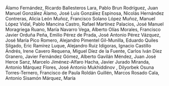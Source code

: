 Álamo Fernández, Ricardo
Ballesteros Lara, Pablo
Brun Rodríguez, Juan Manuel
González Álamo, José Luis
González Espinosa, Nicolás
Hernández Contreras, Alicia
León Muñoz, Francisco Solano
López Muñoz, Manuel
López Vidal, Pablo
Mancina Castro, Rafael
Martínez Palacios, José Manuel
Moragriega Ruano, María
Navarro Vega, Alberto
Olías Morales, Francisco Javier
Orduña Peña, Emilio
Pérez de Prada, José Antonio
Pérez Vázquez, José María
Pico Romero, Alejandro
Pimentel Gil-Munilla, Eduardo
Quiles Silgado, Eric
Ramírez Luque, Alejandro
Ruiz Idígoras, Ignacio
Castillo Ándrés, Irene
Cavero Requena, Miguel
Díez de la Fuente, Carlos Iván
Díez Granero, Javier
Fernández Gómez, Alberto
Gavilán Méndez, Juan José
Herce Sanz, Marcelo
Jiménez-Alfaro Hacha, Javier
Jurado Miranda, Antonio
Márquez Flores, José Antonio
Mukhiddinov , Dilyorbek
Osuna Torres-Ternero, Francisco de Paula
Roldán Guillén, Marcos
Rosado Cala, Antonio
Sisamón Márquez, María